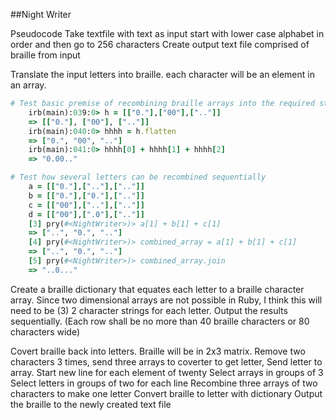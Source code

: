 ##Night Writer

Pseudocode
Take textfile with text as input
  start with lower case alphabet in order and then go to 256 characters
  Create output text file comprised of braille from input
  
  
  Translate the input letters into braille.
    each character will be an element in an array.


```ruby
# Test basic premise of recombining braille arrays into the required string format
    irb(main):039:0> h = [["0."],["00"],[".."]]
    => [["0."], ["00"], [".."]]
    irb(main):040:0> hhhh = h.flatten
    => ["0.", "00", ".."]
    irb(main):041:0> hhhh[0] + hhhh[1] + hhhh[2]
    => "0.00.."
```
    
```ruby
# Test how several letters can be recombined sequentially
    a = [["0."],[".."],[".."]]
    b = [["0."],["0."],[".."]]
    c = [["00"],[".."],[".."]]
    d = [["00"],[".0"],[".."]]
    [3] pry(#<NightWriter>)> a[1] + b[1] + c[1]
    => ["..", "0.", ".."]
    [4] pry(#<NightWriter>)> combined_array = a[1] + b[1] + c[1]
    => ["..", "0.", ".."]
    [5] pry(#<NightWriter>)> combined_array.join
    => "..0..."
```

Create a braille dictionary that equates each letter to a braille character array.
Since two dimensional arrays are not possible in Ruby, I think this will need to be (3) 2 character strings for each letter.
Output the results sequentially. (Each row shall be no more than 40 braille characters or 80 characters wide)

Covert braille back into letters.
  Braille will be in 2x3 matrix.
    Remove two characters 3 times, send three arrays to coverter to get letter,
    Send letter to array.
    Start new line for each element of twenty
    Select arrays in groups of 3
    Select letters in groups of two for each line
    Recombine three arrays of two characters to make one letter
    Convert braille to letter with dictionary
    Output the braille to the newly created text file
